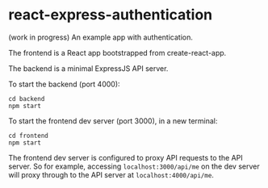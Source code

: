 # react-express-authentication

(work in progress) An example app with authentication.

The frontend is a React app bootstrapped from create-react-app.

The backend is a minimal ExpressJS API server.

To start the backend (port 4000):

```
cd backend
npm start
```

To start the frontend dev server (port 3000), in a new terminal:

```
cd frontend
npm start
```

The frontend dev server is configured to proxy API requests to the API server. So for example, accessing `localhost:3000/api/me` on the dev server will proxy through to the API server at `localhost:4000/api/me`.
